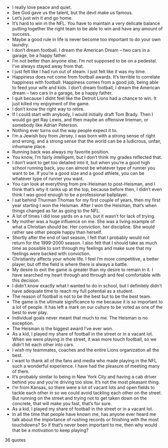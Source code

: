  - I really love peace and quiet.
 - See God gave us the talent, but the devil make us famous.
 - Let’s just win it and go home.
 - It’s hard to win in the NFL. You have to maintain a very delicate balance putting together the right team to be able to win and have any amount of success.
 - Maybe a good rule in life is never become too important to do your own laundry.
 - I don’t dream football. I dream the American Dream – two cars in a garage, be a happy father.
 - I’m not better than anyone else. I’m not supposed to be on a pedestal. I’ve always stayed away from that.
 - I just felt like I had run out of steam. I just felt like it was my time.
 - Happiness does not come from football awards. It’s terrible to correlate happiness with football. Happiness comes from a good job, being able to feed your wife and kids. I don’t dream football, I dream the American dream – two cars in a garage, be a happy father.
 - I quit because I didnt feel like the Detroit Lions had a chance to win. It just killed my enjoyment of the game.
 - I don’t know the right way to retire.
 - If I could start with anybody, I would initially draft Tom Brady. Then I would go get Ray Lewis, and then maybe an offensive lineman, or somebody like Adrian Peterson.
 - Nothing ever turns out the way people expect it to.
 - I’m a Jewish boy from Jersey. I was born with a strong sense of right and wrong, and a strong sense that the world can be a ludicrous, unfair, inhumane place.
 - Running back was always my favorite position.
 - You know, I’m fairly intelligent, but I don’t think my grades reflected that.
 - I don’t want to get too detailed into it, but when you’re a good high school running back, you can almost be whatever type of runner you want to be. If you’re a good size and a good athlete, you can be whatever type of runner you want.
 - You can look at everything from pre-Heisman to post-Heisman, and I think that’s why it ranks up at the top, because before then, I didn’t even think I was good enough to be a professional ballplayer.
 - I sat behind Thurman Thomas for my first couple of years, then my first year starting I won the Heisman. After I won the Heisman, that’s when things changed as far as going to the NFL.
 - A lot of times I did lose yards on a run, but it wasn’t for lack of trying.
 - My mother was a huge influence on me. She was a living example of what a Christian should be. Her conviction, her discipline. She would rather see other people happy than herself.
 - Shortly after the end of last season, I felt that I probably would not return for the 1999-2000 season. I also felt that I should take as much time as possible to sort through my feelings and make sure that my feelings were backed with conviction.
 - Christianity affects your whole life. I feel I’m more competitive, a better player, but off the field is where there is always a battle.
 - My desire to exit the game is greater than my desire to remain in it. I have searched my heart through and through and feel comfortable with this decision.
 - I didn’t know exactly what I wanted to do in school, but I definitely didn’t have adequate time to reach my full potential as a student.
 - The reason of football is not to be the best but to be the best team.
 - The game is the ultimate significance to me because it is so important to a lot of people. It has left a mark on our culture to be voted as one of the best to ever play.
 - Individual goals never meant that much to me. The Heisman is no exception.
 - The Heisman is the biggest award I’ve ever won.
 - As a kid, I played my share of football in the street or in a vacant lot. When we were playing in the street, it was more touch football, so we didn’t hit each other into cars.
 - I wish my teammates, coaches and the entire Lions organization all the best.
 - I want to thank all of the fans and media who made playing in the NFL such a wonderful experience. I have had the pleasure of meeting many of them.
 - It’s probably similar to being in New York City and having a cab driver behind you and you’re driving too slow. It’s not the most pleasant thing.
 - I’m from Kansas, so there were a lot of vacant lots and open fields to tackle each other in so we could avoid tackling each other on the street. But running on the street and trying not to get taken down on the concrete, that will make you fast, that’s for sure.
 - As a kid, I played my share of football in the street or in a vacant lot.
 - In all the time that people have known me, has anyone ever heard me talk about the importance of rushing records or finishing with the most touchdowns? So if that’s never been important to me, then why would that be a motivation to keep playing?

36 quotes